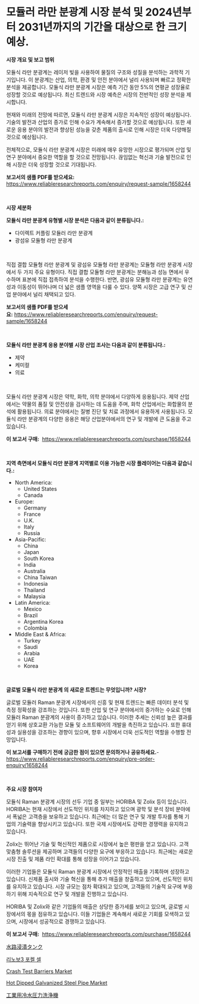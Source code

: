 <p><h1>모듈러 라만 분광계 시장 분석 및 2024년부터 2031년까지의 기간을 대상으로 한 크기 예상.</h1></p><p><strong>시장 개요 및 보고 범위</strong></p>
<p><p>모듈식 라만 분광계는 레이저 빛을 사용하여 물질의 구조와 성질을 분석하는 과학적 기기입니다. 이 분광계는 산업, 의학, 환경 및 안전 분야에서 널리 사용되며 빠르고 정확한 분석을 제공합니다. 모듈식 라만 분광계 시장은 예측 기간 동안 5%의 연평균 성장율로 성장할 것으로 예상됩니다. 최신 트렌드와 시장 예측은 시장의 전반적인 성장 분석을 제시합니다.</p><p>현재와 미래의 전망에 따르면, 모듈식 라만 분광계 시장은 지속적인 성장이 예상됩니다. 기술의 발전과 산업의 증가로 인해 수요가 계속해서 증가할 것으로 예상됩니다. 또한 새로운 응용 분야의 발전과 향상된 성능을 갖춘 제품의 출시로 인해 시장은 더욱 다양해질 것으로 예상됩니다.</p><p>전체적으로, 모듈식 라만 분광계 시장은 미래에 매우 유망한 시장으로 평가되며 산업 및 연구 분야에서 중요한 역할을 할 것으로 전망됩니다. 끊임없는 혁신과 기술 발전으로 인해 시장은 더욱 성장할 것으로 기대됩니다.</p></p>
<p><strong>보고서의 샘플 PDF를 받으세요:</strong> <a href="https://www.reliableresearchreports.com/enquiry/request-sample/1658244">https://www.reliableresearchreports.com/enquiry/request-sample/1658244</a></p>
<p>&nbsp;</p>
<p><strong>시장 세분화</strong></p>
<p><strong>모듈식 라만 분광계 유형별 시장 분석은 다음과 같이 분류됩니다.:</strong></p>
<p><ul><li>다이렉트 커플링 모듈러 라만 분광계</li><li>광섬유 모듈형 라만 분광계</li></ul></p>
<p>&nbsp;</p>
<p><p>직접 결합 모듈형 라만 분광계 및 광섬유 모듈형 라만 분광계는 모듈형 라만 분광계 시장에서 두 가지 주요 유형이다. 직접 결합 모듈형 라만 분광계는 분해능과 성능 면에서 우수하며 표본에 직접 접촉하여 분석을 수행한다. 반면, 광섬유 모듈형 라만 분광계는 유연성과 이동성이 뛰어나며 더 넓은 샘플 영역을 다룰 수 있다. 양쪽 시장은 고급 연구 및 산업 분야에서 널리 채택되고 있다.</p></p>
<p><strong>보고서의 샘플 PDF를 받으세요:</strong>&nbsp;<a href="https://www.reliableresearchreports.com/enquiry/request-sample/1658244">https://www.reliableresearchreports.com/enquiry/request-sample/1658244</a></p>
<p>&nbsp;</p>
<p><strong> 모듈식 라만 분광계 응용 분야별 시장 산업 조사는 다음과 같이 분류됩니다.:</strong></p>
<p><ul><li>제약</li><li>케미컬</li><li>의료</li></ul></p>
<p>&nbsp;</p>
<p><p>모듈식 라만 분광계 시장은 약학, 화학, 의학 분야에서 다양하게 응용됩니다. 제약 산업에서는 약물의 품질 및 안전성을 검사하는 데 도움을 주며, 화학 산업에서는 화합물의 분석에 활용됩니다. 의료 분야에서는 질병 진단 및 치료 과정에서 유용하게 사용됩니다. 모듈식 라만 분광계의 다양한 응용은 해당 산업분야에서의 연구 및 개발에 큰 도움을 주고 있습니다.</p></p>
<p><strong>이 보고서 구매:</strong>&nbsp; <a href="https://www.reliableresearchreports.com/purchase/1658244">https://www.reliableresearchreports.com/purchase/1658244</a></p>
<p>&nbsp;</p>
<p><strong>지역 측면에서 모듈식 라만 분광계 지역별로 이용 가능한 시장 플레이어는 다음과 같습니다.:</strong></p>
<p><ul>
    <li>
        North America:
        <ul>
            <li>United States</li>
            <li>Canada</li>
        </ul>
    </li>
    <li>
        Europe:
        <ul>
            <li>Germany</li>
            <li>France</li>
            <li>U.K.</li>
            <li>Italy</li>
            <li>Russia</li>
        </ul>
    </li>
    <li>
        Asia-Pacific:
        <ul>
            <li>China</li>
            <li>Japan</li>
            <li>South Korea</li>
            <li>India</li>
            <li>Australia</li>
            <li>China Taiwan</li>
            <li>Indonesia</li>
            <li>Thailand</li>
            <li>Malaysia</li>
        </ul>
    </li>
    <li>
        Latin America:
        <ul>
            <li>Mexico</li>
            <li>Brazil</li>
            <li>Argentina Korea</li>
            <li>Colombia</li>
        </ul>
    </li>
    <li>
        Middle East & Africa:
        <ul>
            <li>Turkey</li>
            <li>Saudi</li>
            <li>Arabia</li>
            <li>UAE</li>
            <li>Korea</li>
        </ul>
    </li>
    </ul></p>
<p>&nbsp;</p>
<p><strong>글로벌 모듈식 라만 분광계 의 새로운 트렌드는 무엇입니까? 시장?</strong></p>
<p><p>글로벌 모듈러 Raman 분광계 시장에서의 신흥 및 현재 트렌드는 빠른 데이터 분석 및 측정 정확성을 강조하는 것입니다. 또한 산업 및 연구 분야에서의 증가하는 수요로 인해 모듈러 Raman 분광계의 사용이 증가하고 있습니다. 이러한 추세는 신뢰성 높은 결과를 얻기 위해 상호교환 가능한 모듈 및 소프트웨어의 개발을 촉진하고 있습니다. 또한 휴대성과 실용성을 강조하는 경향이 있으며, 향후 시장에서 더욱 선도적인 역할을 수행할 전망입니다.</p></p>
<p><strong>이 보고서를 구매하기 전에 궁금한 점이 있으면 문의하거나 공유하세요.</strong>- <a href="https://www.reliableresearchreports.com/enquiry/pre-order-enquiry/1658244">https://www.reliableresearchreports.com/enquiry/pre-order-enquiry/1658244</a></p>
<p>&nbsp;</p>
<p><strong>주요 시장 참여자</strong></p>
<p><p>모듈식 Raman 분광계 시장의 선두 기업 중 일부는 HORIBA 및 Zolix 등이 있습니다. HORIBA는 현재 시장에서 선도적인 위치를 차지하고 있으며 광학 및 분석 장비 분야에서 폭넓은 고객층을 보유하고 있습니다. 최근에는 더 많은 연구 및 개발 투자를 통해 기업의 기술력을 향상시키고 있습니다. 또한 국제 시장에서도 강력한 경쟁력을 유지하고 있습니다.</p><p>Zolix는 뛰어난 기술 및 혁신적인 제품으로 시장에서 높은 평판을 얻고 있습니다. 고객 맞춤형 솔루션을 제공하며 고객들의 다양한 요구에 부응하고 있습니다. 최근에는 새로운 시장 진출 및 제품 라인 확대를 통해 성장을 이어가고 있습니다.</p><p>이러한 기업들은 모듈식 Raman 분광계 시장에서 안정적인 매출을 기록하며 성장하고 있습니다. 신제품 출시와 기술 혁신을 통해 추가 매출을 창출하고 있으며, 선도적인 위치를 유지하고 있습니다. 시장 규모는 점차 확대되고 있으며, 고객들의 기술적 요구에 부응하기 위해 지속적으로 연구 및 개발을 진행하고 있습니다.</p><p>HORIBA 및 Zolix와 같은 기업들의 매출은 상당한 증가세를 보이고 있으며, 글로벌 시장에서의 몫을 점유하고 있습니다. 이들 기업들은 계속해서 새로운 기회를 모색하고 있으며, 시장에서 성공적으로 경쟁하고 있습니다.</p></p>
<p><strong>이 보고서 구매:</strong>&nbsp;&nbsp;<a href="https://www.reliableresearchreports.com/purchase/1658244">https://www.reliableresearchreports.com/purchase/1658244</a></p>
<p><p><a href="https://github.com/vhemk0794148/Market-Research-Report-List-1/blob/main/727480213286.md">水路浸漬タンク</a></p><p><a href="https://github.com/FelipeGrrady654556/Market-Research-Report-List-1/blob/main/491386112182.md">리노보3 포켈 셀</a></p><p><a href="https://issuu.com/reportprime-2/docs/crash-test-barriers-market-size-2030.pptx">Crash Test Barriers Market</a></p><p><a href="https://silk-columnist-571.notion.site/Hot-Dipped-Galvanized-Steel-Pipe-Market-Size-Growing-and-Forecasted-for-period-from-2024-2031-and--0a322dd2846149a6832a024858b384ab">Hot Dipped Galvanized Steel Pipe Market</a></p><p><a href="https://github.com/pepo3k/Market-Research-Report-List-1/blob/main/843628713287.md">工業用冷水圧力洗浄機</a></p></p>
